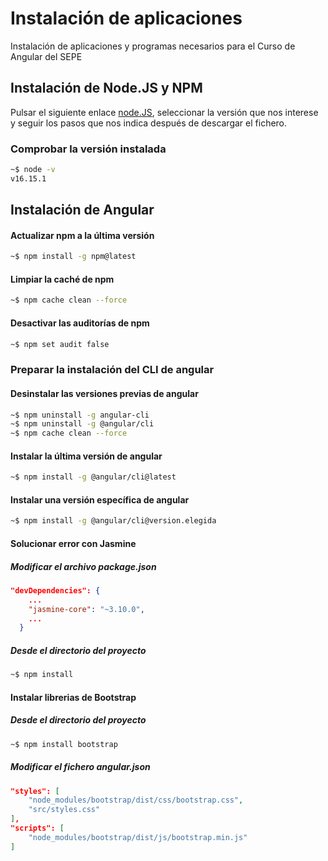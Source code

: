 # Instalación de aplicaciones

Instalación de aplicaciones y programas necesarios para el Curso de Angular del SEPE

## Instalación de Node.JS y NPM

Pulsar el siguiente enlace [node.JS](https://nodejs.org/es/download/), seleccionar la versión que nos interese y seguir los pasos que nos indica después de descargar el fichero.

### Comprobar la versión instalada

```bash
~$ node -v
v16.15.1
```

## Instalación de Angular

#### Actualizar npm a la última versión
```bash
~$ npm install -g npm@latest
```

#### Limpiar la caché de npm
```bash
~$ npm cache clean --force
```

#### Desactivar las auditorías de npm
```bash
~$ npm set audit false
```

### Preparar la instalación del CLI de angular

#### Desinstalar las versiones previas de angular
```bash
~$ npm uninstall -g angular-cli
~$ npm uninstall -g @angular/cli
~$ npm cache clean --force
```

#### Instalar la última versión de angular
```bash
~$ npm install -g @angular/cli@latest
```

#### Instalar una versión específica de angular
```bash
~$ npm install -g @angular/cli@version.elegida
```

#### Solucionar error con Jasmine
##### Modificar el archivo package.json
```json
"devDependencies": {
    ...
    "jasmine-core": "~3.10.0",
    ...
  }
```
##### Desde el directorio del proyecto
```bash
~$ npm install
```

#### Instalar librerias de Bootstrap

##### Desde el directorio del proyecto
```bash
~$ npm install bootstrap
```

##### Modificar el fichero angular.json
```json
"styles": [
    "node_modules/bootstrap/dist/css/bootstrap.css",
    "src/styles.css"
],
"scripts": [
    "node_modules/bootstrap/dist/js/bootstrap.min.js"
]
```